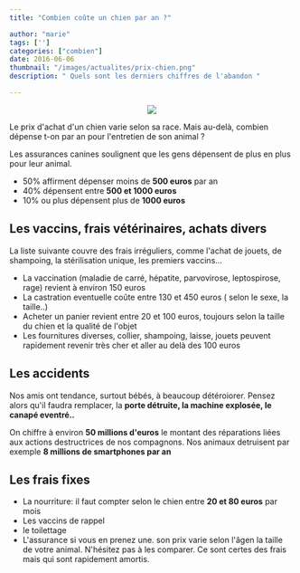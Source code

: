 ```yaml
---
title: "Combien coûte un chien par an ?"

author: "marie"
tags: ['']
categories: ["combien"]
date: 2016-06-06
thumbnail: "/images/actualites/prix-chien.png"
description: " Quels sont les derniers chiffres de l'abandon "

---
```


<p align="center"><img src="/images/actualites/prix-chien.png"/></p>


Le prix d'achat d'un chien varie selon sa race. Mais au-delà, combien dépense t-on par an pour l'entretien de son animal ?

Les assurances canines soulignent que les gens dépensent de plus en plus pour leur animal.


<ul> <li> 50% affirment dépenser moins de <b>500 euros</b> par an </li>
<li> 40% dépensent entre <b>500 et 1000 euros </b></li>
<li> 10% ou plus dépensent plus de <b>1000 euros </b> </li></ul>

<h2> Les vaccins, frais vétérinaires, achats divers  </h2>
La liste suivante couvre des frais irréguliers, comme l'achat de jouets, de shampoing, la stérilisation unique, les premiers vaccins...
<ul> <li> La vaccination (maladie de carré, hépatite, parvovirose, leptospirose, rage) revient à environ 150 euros </li>
<li>La castration eventuelle coûte entre 130 et 450 euros ( selon le sexe, la taille..)</li>
<li> Acheter un panier revient entre 20 et 100 euros, toujours selon la taille du chien et la qualité de l'objet</li>
<li> Les fournitures diverses, collier, shampoing, laisse, jouets peuvent rapidement revenir très cher et aller au delà des 100 euros </li></ul>


<h2> Les accidents </h2>
Nos amis ont tendance, surtout bébés, à beaucoup détéroiorer. Pensez alors qu'il faudra remplacer, la <b>porte détruite, la machine explosée, le canapé eventré..</b>

On chiffre à environ <b>50 millions d'euros</b> le montant des réparations liées aux actions destructrices de nos compagnons.
Nos animaux detruisent par exemple <b> 8 millions de smartphones par an </b>


<h2> Les frais fixes </h2>
<ul> <li> La nourriture: il faut compter selon le chien entre <b>20 et 80 euros</b> par mois  </li>
<li> Les vaccins de rappel </li>
<li> le toilettage </li>
<li> L'assurance si vous en prenez une. son prix varie selon l'âgen la taille de votre animal. N'hésitez pas à les comparer. Ce sont certes des frais mais qui sont rapidement amortis. </li></ul>
